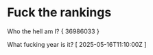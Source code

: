 # Fuck the rankings

Who the hell am I?
{ 36986033 }

What fucking year is it?
[ 2025-05-16T11:10:00Z ]
